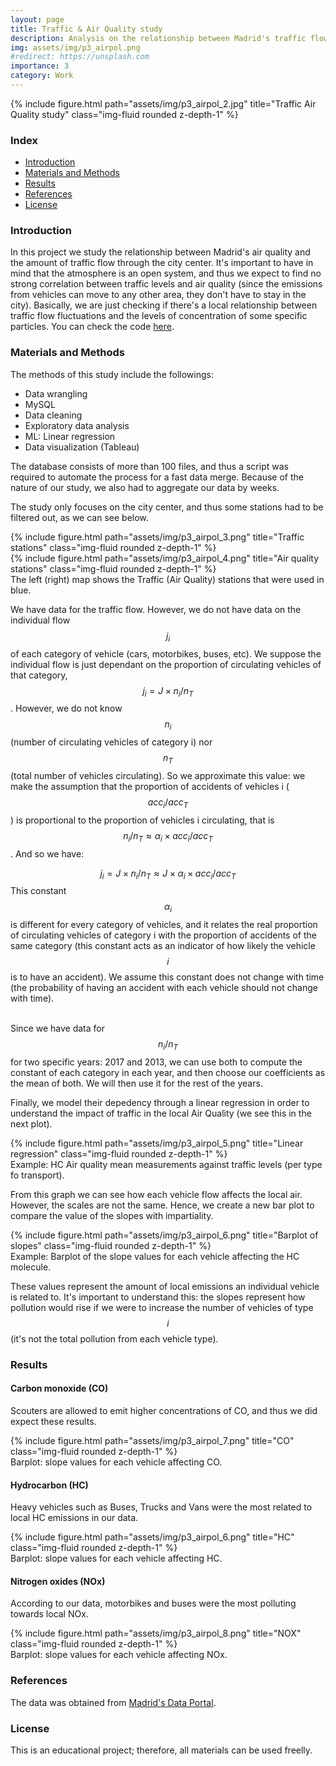 ```yaml
---
layout: page
title: Traffic & Air Quality study
description: Analysis on the relationship between Madrid's traffic flow and its own air quality levels.
img: assets/img/p3_airpol.png
#redirect: https://unsplash.com
importance: 3
category: Work
---
```

<div class="row">
    <div class="col-sm mt-3 mt-md-0">
        {% include figure.html path="assets/img/p3_airpol_2.jpg" title="Traffic Air Quality study" class="img-fluid rounded z-depth-1" %}
    </div>
</div>

### Index
* [Introduction](#section1)
* [Materials and Methods](#section2)
* [Results](#section7)
* [References](#section10)
* [License](#section11)


<a id='section1'></a>
### Introduction

In this project we study the relationship between Madrid's air quality and the amount of traffic flow through the city center. It's important to have in mind that the atmosphere is an open system, and thus we expect to find no strong correlation between traffic levels and air quality (since the emissions from vehicles can move to any other area, they don't have to stay in the city). Basically, we are just checking if there's a local relationship between traffic flow fluctuations and the levels of concentration of some specific particles. You can check the code <a href="https://github.com/fbgr/analysis-traffic-airquality-madrid">here</a>.


<a id='section2'></a>
### Materials and Methods

The methods of this study include the followings:

* Data wrangling
* MySQL
* Data cleaning
* Exploratory data analysis
* ML: Linear regression
* Data visualization (Tableau)

The database consists of more than 100 files, and thus a script was required to automate the process for a fast data merge.
Because of the nature of our study, we also had to aggregate our data by weeks.

The study only focuses on the city center, and thus some stations had to be filtered out, as we can see below. 

<div class="row justify-content-sm-center">
    <div class="col-sm-8 mt-3 mt-md-0">
        {% include figure.html path="assets/img/p3_airpol_3.png" title="Traffic stations" class="img-fluid rounded z-depth-1" %}
    </div>
    <div class="col-sm-4 mt-3 mt-md-0">
        {% include figure.html path="assets/img/p3_airpol_4.png" title="Air quality stations" class="img-fluid rounded z-depth-1" %}
    </div>
</div>
<div class="caption">
    The left (right) map shows the Traffic (Air Quality) stations that were used in blue.
</div>

We have data for the traffic flow. However, we do not have data on the individual flow $$j_i$$ of each category of vehicle (cars, motorbikes, buses, etc). We suppose the individual flow is just dependant on the proportion of circulating vehicles of that category, $$j_i = J \times n_i/n_T$$. However, we do not know $$n_i$$ (number of circulating vehicles of category i) nor $$n_T$$ (total number of vehicles circulating). So we approximate this value: we make the assumption that the proportion of accidents of vehicles i ($$acc_i/acc_T$$) is proportional to the proportion of vehicles i circulating, that is $$n_i/n_T \approx \alpha_i \times acc_i / acc_T$$. And so we have: 
<br><center> $$ j_i = J \times n_i /n_T \approx J \times \alpha_i \times acc_i/acc_T$$ </center>
This constant $$\alpha_i$$ is different for every category of vehicles, and it relates the real proportion of circulating vehicles of category i with the proportion of accidents of the same category (this constant acts as an indicator of how likely the vehicle $$i$$ is to have an accident). We assume this constant does not change with time (the probability of having an accident with each vehicle should not change with time).

<br>Since we have data for $$n_i/n_T$$ for two specific years: 2017 and 2013, we can use both to compute the constant of each category in each year, and then choose our coefficients as the mean of both. We will then use it for the rest of the years.

Finally, we model their depedency through a linear regression in order to understand the impact of traffic in the local Air Quality (we see this in the next plot).

<div class="row">
    <div class="col-sm mt-3 mt-md-0">
        {% include figure.html path="assets/img/p3_airpol_5.png" title="Linear regression" class="img-fluid rounded z-depth-1" %}
    </div>
</div>
<div class="caption">
    Example: HC Air quality mean measurements against traffic levels (per type fo transport).
</div>

From this graph we can see how each vehicle flow affects the local air. However, the scales are not the same. Hence, we create a new bar plot to compare the value of the slopes with impartiality.


<div class="row">
    <div class="col-sm mt-3 mt-md-0">
        {% include figure.html path="assets/img/p3_airpol_6.png" title="Barplot of slopes" class="img-fluid rounded z-depth-1" %}
    </div>
</div>
<div class="caption">
    Example: Barplot of the slope values for each vehicle affecting the HC molecule.
</div>

These values represent the amount of local emissions an individual vehicle is related to. It's important to understand this: the slopes represent how pollution would rise if we were to increase the number of vehicles of type $$i$$ (it's not the total pollution from each vehicle type). 

### Results

#### Carbon monoxide (CO)
Scouters are allowed to emit higher concentrations of CO, and thus we did expect these results.
<div class="row">
    <div class="col-sm mt-3 mt-md-0">
        {% include figure.html path="assets/img/p3_airpol_7.png" title="CO" class="img-fluid rounded z-depth-1" %}
    </div>
</div>
<div class="caption">
    Barplot: slope values for each vehicle affecting CO.
</div>

#### Hydrocarbon (HC)
Heavy vehicles such as Buses, Trucks and Vans were the most related to local HC emissions in our data.
<div class="row">
    <div class="col-sm mt-3 mt-md-0">
        {% include figure.html path="assets/img/p3_airpol_6.png" title="HC" class="img-fluid rounded z-depth-1" %}
    </div>
</div>
<div class="caption">
    Barplot: slope values for each vehicle affecting HC.
</div>

#### Nitrogen oxides (NOx)
According to our data, motorbikes and buses were the most polluting towards local NOx.
<div class="row">
    <div class="col-sm mt-3 mt-md-0">
        {% include figure.html path="assets/img/p3_airpol_8.png" title="NOX" class="img-fluid rounded z-depth-1" %}
    </div>
</div>
<div class="caption">
    Barplot: slope values for each vehicle affecting NOx.
</div>




<a id='section10'></a>
### References
The data was obtained from <a href="https://datos.madrid.es/portal/site/egob">Madrid's Data Portal</a>.

<a id='section11'></a>
### License
This is an educational project; therefore, all materials can be used freelly.
